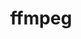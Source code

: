 ---
title: "ffmpeg"
layout: cache
categories: [package, develop]
meta: {"versions": ["4.4.1"], "compilers": ["gcc@7.5.0"]}
spec_files: 
 - spec-0.json
spec_names:
 - 'ffmpeg@4.4.1%gcc@7.5.0~X~avresample+bzlib~drawtext+gpl~libaom~libmp3lame~libopenjpeg~libopus~libsnappy~libspeex~libssh~libvorbis~libvpx~libwebp~libx264~libzmq~lzma~nonfree~openssl~sdl2+shared+version3 arch=linux-ubuntu18.04-x86_64 ^alsa-lib@1.2.3.2%gcc@7.5.0~python arch=linux-ubuntu18.04-x86_64 ^bzip2@1.0.8%gcc@7.5.0~debug~pic+shared arch=linux-ubuntu18.04-x86_64 ^diffutils@3.8%gcc@7.5.0 arch=linux-ubuntu18.04-x86_64 ^libiconv@1.16%gcc@7.5.0 libs=shared,static arch=linux-ubuntu18.04-x86_64 ^yasm@1.3.0%gcc@7.5.0 arch=linux-ubuntu18.04-x86_64 ^zlib@1.2.12%gcc@7.5.0+optimize+pic+shared patches=0d38234 arch=linux-ubuntu18.04-x86_64'
---